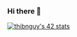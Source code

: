 ### Hi there 👋

<!--
**ThibaultNGUYEN26/ThibaultNGUYEN26** is a ✨ _special_ ✨ repository because its `README.md` (this file) appears on your GitHub profile.

Here are some ideas to get you started:

- 🔭 I’m currently working on ...
- 🌱 I’m currently learning ...
- 👯 I’m looking to collaborate on ...
- 🤔 I’m looking for help with ...
- 💬 Ask me about ...
- 📫 How to reach me: ...
- 😄 Pronouns: ...
- ⚡ Fun fact: ...
-->

[![thibnguy's 42 stats](https://badge42.vercel.app/api/v2/clju7sgx8005409lh1a3q4xq1/stats?cursusId=21&coalitionId=105)](https://github.com/JaeSeoKim/badge42)
